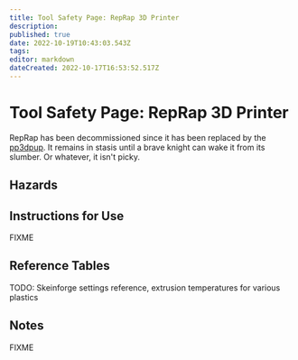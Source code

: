 ```yaml
---
title: Tool Safety Page: RepRap 3D Printer
description: 
published: true
date: 2022-10-19T10:43:03.543Z
tags: 
editor: markdown
dateCreated: 2022-10-17T16:53:52.517Z
---
```


# Tool Safety Page: RepRap 3D Printer

RepRap has been decommissioned since it has been replaced by the [pp3dpup](pp3dpup). It remains in stasis until a brave knight can wake it from its slumber. Or whatever, it isn't picky.

## Hazards

## Instructions for Use

FIXME

## Reference Tables

TODO: Skeinforge settings reference, extrusion temperatures for various plastics

## Notes

FIXME
